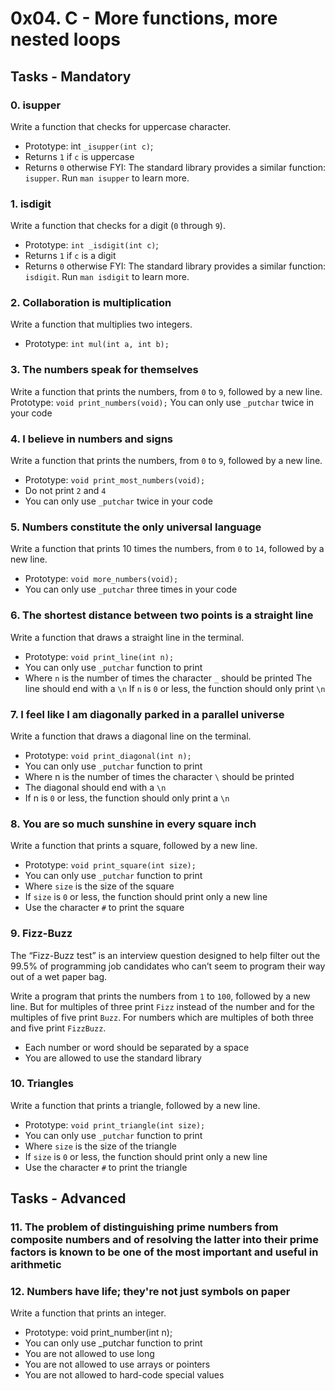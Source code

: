 # 0x04. C - More functions, more nested loops
## Tasks - Mandatory

### 0. isupper
Write a function that checks for uppercase character.
- Prototype: int `_isupper(int c)`;
- Returns `1` if `c` is uppercase
- Returns `0` otherwise
FYI: The standard library provides a similar function: `isupper`. Run `man isupper` to learn more.

### 1. isdigit
Write a function that checks for a digit (`0` through `9`).

- Prototype: `int _isdigit(int c)`;
- Returns `1` if `c` is a digit
- Returns `0` otherwise
FYI: The standard library provides a similar function: `isdigit`. Run `man isdigit` to learn more.

### 2. Collaboration is multiplication
Write a function that multiplies two integers.
- Prototype: `int mul(int a, int b);`

### 3. The numbers speak for themselves
Write a function that prints the numbers, from `0` to `9`, followed by a new line.
Prototype: `void print_numbers(void);`
You can only use `_putchar` twice in your code

### 4. I believe in numbers and signs
Write a function that prints the numbers, from `0` to `9`, followed by a new line.
- Prototype: `void print_most_numbers(void);`
- Do not print `2` and `4`
- You can only use `_putchar` twice in your code

### 5. Numbers constitute the only universal language
Write a function that prints 10 times the numbers, from `0` to `14`, followed by a new line.
- Prototype: `void more_numbers(void);`
- You can only use `_putchar` three times in your code

### 6. The shortest distance between two points is a straight line
Write a function that draws a straight line in the terminal.
- Prototype: `void print_line(int n);`
- You can only use `_putchar` function to print
- Where `n` is the number of times the character `_` should be printed
The line should end with a `\n`
If `n` is `0` or less, the function should only print `\n`

### 7. I feel like I am diagonally parked in a parallel universe

Write a function that draws a diagonal line on the terminal.

- Prototype: `void print_diagonal(int n);`
- You can only use `_putchar` function to print
- Where n is the number of times the character `\` should be printed
- The diagonal should end with a `\n`
- If n is `0` or less, the function should only print a `\n`

### 8. You are so much sunshine in every square inch
Write a function that prints a square, followed by a new line.
- Prototype: `void print_square(int size);`
- You can only use `_putchar` function to print
- Where `size` is the size of the square
- If `size` is `0` or less, the function should print only a new line
- Use the character `#` to print the square

### 9. Fizz-Buzz
The “Fizz-Buzz test” is an interview question designed to help filter out the 99.5% of programming job candidates who can’t seem to program their way out of a wet paper bag.

Write a program that prints the numbers from `1` to `100`, followed by a new line. But for multiples of three print `Fizz` instead of the number and for the multiples of five print `Buzz`. For numbers which are multiples of both three and five print `FizzBuzz`.
- Each number or word should be separated by a space
- You are allowed to use the standard library

### 10. Triangles
Write a function that prints a triangle, followed by a new line.
- Prototype: `void print_triangle(int size);`
- You can only use `_putchar` function to print
- Where `size` is the size of the triangle
- If `size` is `0` or less, the function should print only a new line
- Use the character `#` to print the triangle

## Tasks - Advanced

### 11. The problem of distinguishing prime numbers from composite numbers and of resolving the latter into their prime factors is known to be one of the most important and useful in arithmetic

### 12. Numbers have life; they're not just symbols on paper
Write a function that prints an integer.
- Prototype: void print_number(int n);
- You can only use _putchar function to print
- You are not allowed to use long
- You are not allowed to use arrays or pointers
- You are not allowed to hard-code special values
